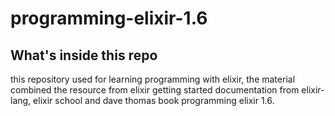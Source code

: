 # programming-elixir-1.6

## What's inside this repo

this repository used for learning programming with elixir, the material combined the resource from elixir getting started documentation from elixir-lang, elixir school and dave thomas book programming elixir 1.6.
